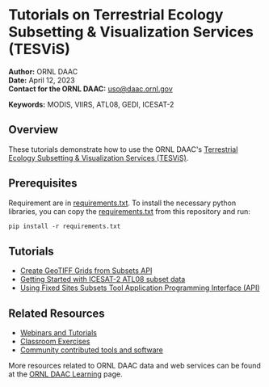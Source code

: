 # Tutorials on Terrestrial Ecology Subsetting & Visualization Services (TESViS)

**Author:** ORNL DAAC       
**Date:** April 12, 2023       
**Contact for the ORNL DAAC:** uso@daac.ornl.gov

**Keywords:** MODIS, VIIRS, ATL08, GEDI, ICESAT-2

## Overview      
These tutorials demonstrate how to use the ORNL DAAC's [Terrestrial Ecology Subsetting & Visualization Services (TESViS)](https://modis.ornl.gov/). 

## Prerequisites
Requirement are in [requirements.txt](requirements.txt). To install the necessary python libraries, you can copy the [requirements.txt](requirements.txt) from this repository and run:

```bash
pip install -r requirements.txt
```
## Tutorials
- [Create GeoTIFF Grids from Subsets API](notebooks/grids_modis_api.ipynb)
- [Getting Started with ICESAT-2 ATL08 subset data](notebooks/getting_started_icesat2_atl08.ipynb)
- [Using Fixed Sites Subsets Tool Application Programming Interface (API)](notebooks/fixedsites_api.ipynb)

## Related Resources
- [Webinars and Tutorials](https://modis.ornl.gov/resources.html#elearning)
- [Classroom Exercises](https://modis.ornl.gov/resources.html)
- [Community contributed tools and software](https://modis.ornl.gov/resources.html#tools)

More resources related to ORNL DAAC data and web services can be found at the [ORNL DAAC Learning](https://daac.ornl.gov/resources/learning/) page.
